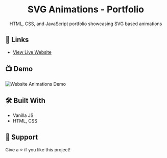 <h1 align="center">SVG Animations - Portfolio</h1>

<p align="center">HTML, CSS, and JavaScript portfolio showcasing SVG based animations</p>

## 🔗 Links

- [View Live Website](https://andrey-mitko.github.io/SVG-Animations-Portfolio/ "Live View")

## 📺 Demo

![Website Animations Demo](assets/demo.gif)

## 🛠 Built With

- Vanilla JS
- HTML, CSS

## 🤝 Support

Give a ⭐️ if you like this project!
